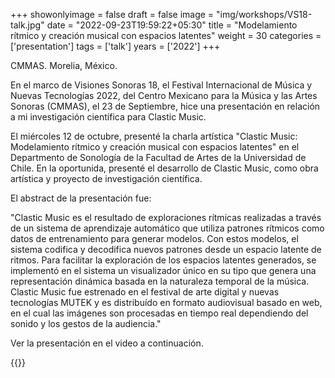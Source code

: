 +++
showonlyimage = false
draft = false
image = "img/workshops/VS18-talk.jpg"
date = "2022-09-23T19:59:22+05:30"
title = "Modelamiento rítmico y creación musical con espacios latentes"
weight = 30
categories = ['presentation']
tags = ['talk']
years = ['2022']
+++

CMMAS. Morelia, México.


<!--more-->


En el marco de Visiones Sonoras 18, el Festival Internacional de Música y Nuevas Tecnologías 2022, del Centro Mexicano para la Música y las Artes Sonoras (CMMAS), el 23 de Septiembre, hice una presentación en relación a mi investigación científica para Clastic Music.


El miércoles 12 de octubre, presenté la charla artística "Clastic Music: Modelamiento rítmico y creación musical con espacios latentes" en el Departmento de Sonología de la Facultad de Artes de la Universidad de Chile. En la oportunida, presenté el desarrollo de Clastic Music, como obra artística y proyecto de investigación científica. 

El abstract de la presentación fue:

"Clastic Music es el resultado de exploraciones rítmicas realizadas a través de un sistema de aprendizaje automático que utiliza patrones rítmicos como datos de entrenamiento para generar modelos. Con estos modelos, el sistema codifica y decodifica nuevos patrones desde un espacio latente de ritmos. Para facilitar la exploración de los espacios latentes generados, se implementó en el sistema un visualizador único en su tipo que genera una representación dinámica basada en la naturaleza temporal de la música. Clastic Music fue estrenado en el festival de arte digital y nuevas tecnologías MUTEK y es distribuído en formato audiovisual basado en web, en el cual las imágenes son procesadas en tiempo real dependiendo del sonido y los gestos de la audiencia."

Ver la presentación en el video a continuación.

<!-- {{< figure src="/img/workshops/VS18-talk.jpg" alt="Presentación VS18 CMMAS." >}} -->

{{<youtube-custom id="70uJCSlKu6c" autoplay="false" color="white" modestbranding="true" yt_start="8022">}}



